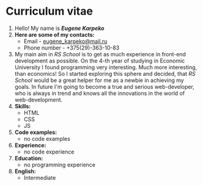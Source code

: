 # Curriculum vitae
1. Hello! My name is ***Eugene Karpeko***
1. **Here are some of my contacts:**
    + Email - [eugene_karpeko@mail.ru](eugene_karpeko@mail.ru)
    + Phone number - +375(29)-363-10-83
1. My main aim in *RS School* is to get as much experience in front-end development as possible. On the 4-th year of studying in Economic University I found programming very interesting. Much more interesting, than economics! So I started exploring this sphere and decided, that *RS School* would be a great helper for me as a newbie in achieving my goals. In future I'm going to become a true and serious web-developer, who is always in trend and knows all the innovations in the world of web-development.
1. **Skills:**
    + HTML
    + CSS
    + JS
1. **Code examples:**
    + no code examples
1. **Experience:**
    + no code experience
1. **Education:**
    + no programming experience
1. **English:**
    + Intermediate